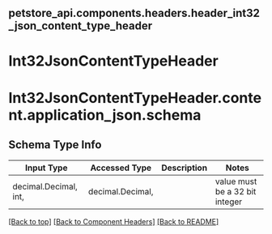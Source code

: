 ## petstore_api.components.headers.header_int32_json_content_type_header
# Int32JsonContentTypeHeader

# <a id="header_int32_json_content_type_headercontentapplication_jsonschema" >Int32JsonContentTypeHeader.content.application_json.schema</a>

## Schema Type Info
Input Type | Accessed Type | Description | Notes
------------ | ------------- | ------------- | -------------
decimal.Decimal, int,  | decimal.Decimal,  |  | value must be a 32 bit integer

[[Back to top]](#top) [[Back to Component Headers]](../../../README.md#Component-Headers) [[Back to README]](../../../README.md)

